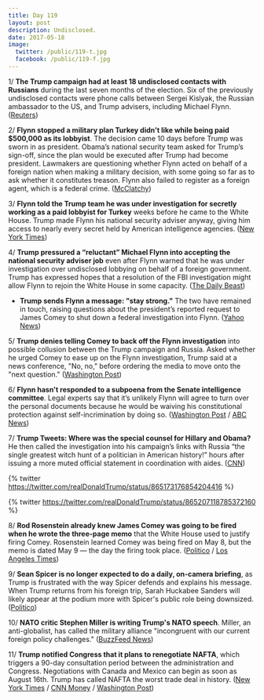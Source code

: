 ```yaml
---
title: Day 119
layout: post
description: Undisclosed.
date: 2017-05-18
image:
  twitter: /public/119-t.jpg
  facebook: /public/119-f.jpg
---
```


1/ **The Trump campaign had at least 18 undisclosed contacts with Russians** during the last seven months of the election. Six of the previously undisclosed contacts were phone calls between Sergei Kislyak, the Russian ambassador to the US, and Trump advisers, including Michael Flynn. ([Reuters](http://www.reuters.com/article/us-usa-trump-russia-contacts-idUSKCN18E106))

2/ **Flynn stopped a military plan Turkey didn't like while being paid $500,000 as its lobbyist**. The decision came 10 days before Trump was sworn in as president. Obama’s national security team asked for Trump’s sign-off, since the plan would be executed after Trump had become president. Lawmakers are questioning whether Flynn acted on behalf of a foreign nation when making a military decision, with some going so far as to ask whether it constitutes treason. Flynn also failed to register as a foreign agent, which is a federal crime. ([McClatchy](http://www.mcclatchydc.com/news/politics-government/white-house/article151149647.html))

3/ **Flynn told the Trump team he was under investigation for secretly working as a paid lobbyist for Turkey** weeks before he came to the White House. Trump made Flynn his national security adviser anyway, giving him access to nearly every secret held by American intelligence agencies. ([New York Times](https://www.nytimes.com/2017/05/17/us/politics/michael-flynn-donald-trump-national-security-adviser.html))

4/ **Trump pressured a “reluctant” Michael Flynn into accepting the national security adviser job** even after Flynn warned that he was under investigation over undisclosed lobbying on behalf of a foreign government. Trump has expressed hopes that a resolution of the FBI investigation might allow Flynn to rejoin the White House in some capacity. ([The Daily Beast](http://www.thedailybeast.com/articles/2017/05/18/donald-trump-talked-michael-flynn-into-white-house-job))

* **Trump sends Flynn a message: "stay strong."** The two have remained in touch, raising questions about the president’s reported request to James Comey to shut down a federal investigation into Flynn. ([Yahoo News](https://www.yahoo.com/news/investigators-circled-flynn-got-message-trump-stay-strong-145442727.html))

5/ **Trump denies telling Comey to back off the Flynn investigation** into possible collusion between the Trump campaign and Russia. Asked whether he urged Comey to ease up on the Flynn investigation, Trump said at a news conference, "No, no," before ordering the media to move onto the "next question." ([Washington Post](https://www.washingtonpost.com/news/post-politics/wp/2017/05/18/trump-to-hold-news-conference-at-white-house-as-political-crisis-deepens/))

6/ **Flynn hasn't responded to a subpoena from the Senate intelligence committee**. Legal experts say that it’s unlikely Flynn will agree to turn over the personal documents because he would be waiving his constitutional protection against self-incrimination by doing so. ([Washington Post](https://www.washingtonpost.com/politics/senate-panel-chairman-flynn-wont-honor-subpoena/2017/05/18/81973c7a-3be3-11e7-a59b-26e0451a96fd_story.html) / [ABC News](http://abcnews.go.com/Politics/mike-flynns-lawyers-honor-subpoena-senate-intel-chair/story?id=47488145))

7/ **Trump Tweets: Where was the special counsel for Hillary and Obama?** He then called the investigation into his campaign’s links with Russia “the single greatest witch hunt of a politician in American history!” hours after issuing a more muted official statement in coordination with aides. ([CNN](http://www.cnn.com/2017/05/18/politics/donald-trump-robert-mueller-appointment/))

{% twitter https://twitter.com/realDonaldTrump/status/865173176854204416 %}

{% twitter https://twitter.com/realDonaldTrump/status/865207118785372160 %}

8/ **Rod Rosenstein already knew James Comey was going to be fired when he wrote the three-page memo** that the White House used to justify firing Comey. Rosenstein learned Comey was being fired on May 8, but the memo is dated May 9 — the day the firing took place. ([Politico](http://www.politico.com/story/2017/05/18/rod-rosenstein-james-coming-senators-briefing-238562) / [Los Angeles Times](http://www.latimes.com/politics/washington/la-na-essential-washington-updates-rosenstein-knew-comey-was-going-to-be-1495136617-htmlstory.html))

9/ **Sean Spicer is no longer expected to do a daily, on-camera briefing**, as Trump is frustrated with the way Spicer defends and explains his message. When Trump returns from his foreign trip, Sarah Huckabee Sanders will likely appear at the podium more with Spicer's public role being downsized. ([Politico](http://www.politico.com/story/2017/05/18/will-sean-spicer-be-fired-238548))

10/ **NATO critic Stephen Miller is writing Trump's NATO speech**. Miller, an anti-globalist, has called the military alliance "incongruent with our current foreign policy challenges." ([BuzzFeed News](https://www.buzzfeed.com/johnhudson/nato-skeptic-stephen-miller-is-writing-trumps-nato-speech))

11/ **Trump notified Congress that it plans to renegotiate NAFTA**, which triggers a 90-day consultation period between the administration and Congress. Negotiations with Canada and Mexico can begin as soon as August 16th. Trump has called NAFTA the worst trade deal in history. ([New York Times](https://www.nytimes.com/2017/05/18/us/politics/nafta-renegotiation-trump.html) / [CNN Money](http://money.cnn.com/2017/05/18/news/economy/nafta-90-day-trigger/index.html) / [Washington Post](https://www.washingtonpost.com/news/wonk/wp/2017/05/18/trump-administration-formally-launches-nafta-renegotiation/))